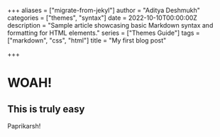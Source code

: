 +++
aliases = ["migrate-from-jekyl"]
author = "Aditya Deshmukh"
categories = ["themes", "syntax"]
date = 2022-10-10T00:00:00Z
description = "Sample article showcasing basic Markdown syntax and formatting for HTML elements."
series = ["Themes Guide"]
tags = ["markdown", "css", "html"]
title = "My first blog post"

+++
# WOAH!

## This is truly easy

Paprikarsh!
